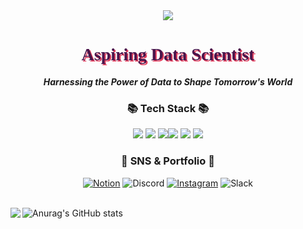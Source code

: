 <div align="center">
  <img src="https://capsule-render.vercel.app/api?type=waving&color=gradient&height=200&section=header&text=SUNJIHEE&fontSize=75&desc=Aspiring%20Data%20Scientist&descAlignY=75&descAlign=62&descSize=15" />
</div>

<div align="center">
<h1 style="font-family: 'Times New Roman', Times, serif; color: #4A154B; text-shadow: 2px 2px #E4405F;">Aspiring Data Scientist</h1>
</div>
<div align="center">

_**Harnessing the Power of Data to Shape Tomorrow's World**_

</div>


<div align="center">
<h3>📚 Tech Stack 📚</h3>
</div>
<div align="center" style="display: flex; flex-wrap: wrap; justify-content: center;">
<div>
<img src="https://img.shields.io/badge/Python-3776AB?style=flat-square&logo=python&logoColor=white" />
<img src="https://img.shields.io/badge/MySQL-4479A1?style=flat&logo=MySQL&logoColor=white" />
<img src="https://img.shields.io/badge/sqlite-003B57?style=flat&logo=sqlite&logoColor=white" />
</div>
<div>
<img src="https://img.shields.io/badge/R-276DC3?style=flat&logo=R&logoColor=white" />
<img src="https://img.shields.io/badge/postgresql-4169E1?style=flat&logo=postgresql&logoColor=white" />
<img src="https://img.shields.io/badge/Docker-2496ED?style=flat&logo=Docker&logoColor=white" />
</div>
</div>

<div align="center">
<h3>🎨 SNS & Portfolio 🎨</h3>
</div>
<div align="center">
<a href="https://flawless-radon-9b5.notion.site/Data-Scientist-c748abbb1c3f432cb69ca97f86a42ad6?pvs=4">
<img alt="Notion" src ="https://img.shields.io/badge/Portfolio-%23000000.svg?style=for-the-badge&logo=notion&logoColor=white"/></a>
<img alt="Discord" src ="https://img.shields.io/badge/선지희%231561-%237289DA.svg?style=for-the-badge&logo=discord&logoColor=white"/>
<a href="https://www.instagram.com/mean.___.happy/?igshid=MmIzYWVlNDQ5Yg%3D%3D">
<img alt="Instagram" src ="https://img.shields.io/badge/Instagram-%23E4405F.svg?style=for-the-badge&logo=Instagram&logoColor=white"/></a>
<img alt="Slack" src ="https://img.shields.io/badge/선지희-%234A154B.svg?style=for-the-badge&logo=Slack&logoColor=white"/>
</div>
<br>

<div>

<a href="https://solved.ac/sunjh99"><img align="left" src="http://mazassumnida.wtf/api/v2/generate_badge?boj=sunjh99&theme=dark"/></a>

![Anurag's GitHub stats](https://github-readme-stats.vercel.app/api?username=SUNJIHEE&show_icons=true&theme=dark)

</div>
<!--
**SUNJIHEE/SUNJIHEE** is a ✨ _special_ ✨ repository because its `README.md` (this file) appears on your GitHub profile.

Here are some ideas to get you started:

- 🔭 I’m currently working on ...
- 🌱 I’m currently learning ...
- 👯 I’m looking to collaborate on ...
- 🤔 I’m looking for help with ...
- 💬 Ask me about ...
- 📫 How to reach me: ...
- 😄 Pronouns: ...
- ⚡ Fun fact: ...
-->
